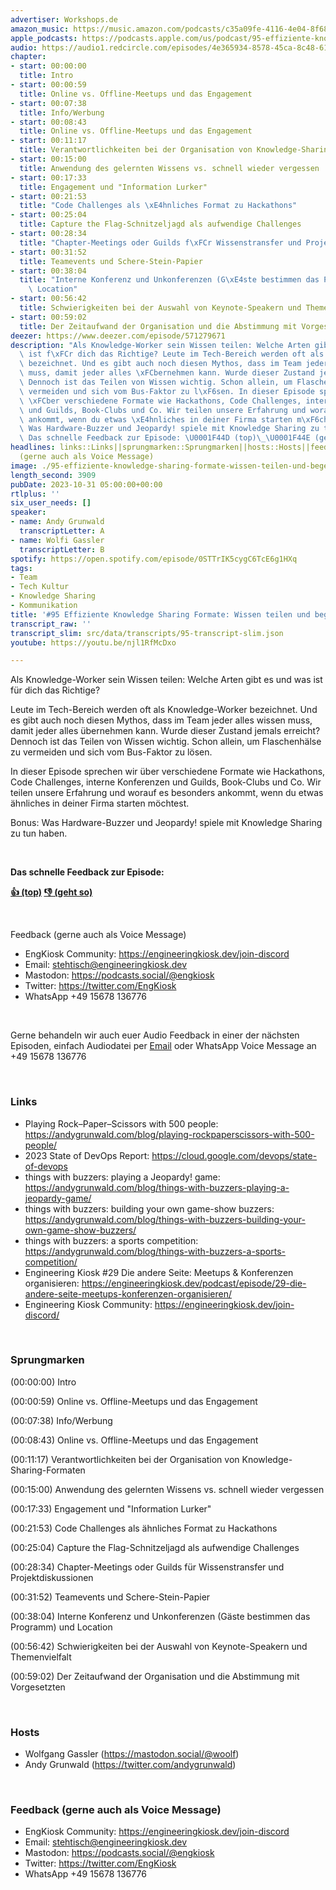 ```yaml
---
advertiser: Workshops.de
amazon_music: https://music.amazon.com/podcasts/c35a09fe-4116-4e04-8f68-77d61b112e46/episodes/8cf04e14-6a65-4a27-9335-623689012ff4/engineering-kiosk-95-effiziente-knowledge-sharing-formate-wissen-teilen-und-begeistern
apple_podcasts: https://podcasts.apple.com/us/podcast/95-effiziente-knowledge-sharing-formate-wissen-teilen/id1603082924?i=1000633177166&uo=4
audio: https://audio1.redcircle.com/episodes/4e365934-8578-45ca-8c48-61afefa4185a/stream.mp3
chapter:
- start: 00:00:00
  title: Intro
- start: 00:00:59
  title: Online vs. Offline-Meetups und das Engagement
- start: 00:07:38
  title: Info/Werbung
- start: 00:08:43
  title: Online vs. Offline-Meetups und das Engagement
- start: 00:11:17
  title: Verantwortlichkeiten bei der Organisation von Knowledge-Sharing-Formaten
- start: 00:15:00
  title: Anwendung des gelernten Wissens vs. schnell wieder vergessen
- start: 00:17:33
  title: Engagement und "Information Lurker"
- start: 00:21:53
  title: "Code Challenges als \xE4hnliches Format zu Hackathons"
- start: 00:25:04
  title: Capture the Flag-Schnitzeljagd als aufwendige Challenges
- start: 00:28:34
  title: "Chapter-Meetings oder Guilds f\xFCr Wissenstransfer und Projektdiskussionen"
- start: 00:31:52
  title: Teamevents und Schere-Stein-Papier
- start: 00:38:04
  title: "Interne Konferenz und Unkonferenzen (G\xE4ste bestimmen das Programm) und\
    \ Location"
- start: 00:56:42
  title: Schwierigkeiten bei der Auswahl von Keynote-Speakern und Themenvielfalt
- start: 00:59:02
  title: Der Zeitaufwand der Organisation und die Abstimmung mit Vorgesetzten
deezer: https://www.deezer.com/episode/571279671
description: "Als Knowledge-Worker sein Wissen teilen: Welche Arten gibt es und was\
  \ ist f\xFCr dich das Richtige? Leute im Tech-Bereich werden oft als Knowledge-Worker\
  \ bezeichnet. Und es gibt auch noch diesen Mythos, dass im Team jeder alles wissen\
  \ muss, damit jeder alles \xFCbernehmen kann. Wurde dieser Zustand jemals erreicht?\
  \ Dennoch ist das Teilen von Wissen wichtig. Schon allein, um Flaschenh\xE4lse zu\
  \ vermeiden und sich vom Bus-Faktor zu l\xF6sen. In dieser Episode sprechen wir\
  \ \xFCber verschiedene Formate wie Hackathons, Code Challenges, interne Konferenzen\
  \ und Guilds, Book-Clubs und Co. Wir teilen unsere Erfahrung und worauf es besonders\
  \ ankommt, wenn du etwas \xE4hnliches in deiner Firma starten m\xF6chtest. Bonus:\
  \ Was Hardware-Buzzer und Jeopardy! spiele mit Knowledge Sharing zu tun haben. \
  \ Das schnelle Feedback zur Episode: \U0001F44D (top)\_\U0001F44E (geht so)"
headlines: links::Links||sprungmarken::Sprungmarken||hosts::Hosts||feedback-gerne-auch-als-voice-message::Feedback
  (gerne auch als Voice Message)
image: ./95-effiziente-knowledge-sharing-formate-wissen-teilen-und-begeistern.jpg
length_second: 3909
pubDate: 2023-10-31 05:00:00+00:00
rtlplus: ''
six_user_needs: []
speaker:
- name: Andy Grunwald
  transcriptLetter: A
- name: Wolfi Gassler
  transcriptLetter: B
spotify: https://open.spotify.com/episode/0STTrIK5cygC6TcE6g1HXq
tags:
- Team
- Tech Kultur
- Knowledge Sharing
- Kommunikation
title: '#95 Effiziente Knowledge Sharing Formate: Wissen teilen und begeistern'
transcript_raw: ''
transcript_slim: src/data/transcripts/95-transcript-slim.json
youtube: https://youtu.be/njl1RfMcDxo

---
```

<p>Als Knowledge-Worker sein Wissen teilen: Welche Arten gibt es und was ist für dich das Richtige?</p><p>Leute im Tech-Bereich werden oft als Knowledge-Worker bezeichnet. Und es gibt auch noch diesen Mythos, dass im Team jeder alles wissen muss, damit jeder alles übernehmen kann. Wurde dieser Zustand jemals erreicht? Dennoch ist das Teilen von Wissen wichtig. Schon allein, um Flaschenhälse zu vermeiden und sich vom Bus-Faktor zu lösen.</p><p>In dieser Episode sprechen wir über verschiedene Formate wie Hackathons, Code Challenges, interne Konferenzen und Guilds, Book-Clubs und Co. Wir teilen unsere Erfahrung und worauf es besonders ankommt, wenn du etwas ähnliches in deiner Firma starten möchtest.</p><p>Bonus: Was Hardware-Buzzer und Jeopardy! spiele mit Knowledge Sharing zu tun haben.</p><p><br></p><p><strong>Das schnelle Feedback zur Episode:</strong></p><p><a href="https://api.openpodcast.dev/feedback/95/upvote" rel="nofollow"><strong>👍 (top)</strong></a><strong> </strong><a href="https://api.openpodcast.dev/feedback/95/downvote" rel="nofollow"><strong>👎 (geht so)</strong></a></p><p><br></p><p>Feedback (gerne auch als Voice Message)</p><ul><li>EngKiosk Community: <a href="https://engineeringkiosk.dev/join-discord">https://engineeringkiosk.dev/join-discord</a> </li><li>Email: <a href="mailto:stehtisch@engineeringkiosk.dev" rel="nofollow">stehtisch@engineeringkiosk.dev</a></li><li>Mastodon: <a href="https://podcasts.social/@engkiosk" rel="nofollow">https://podcasts.social/@engkiosk</a></li><li>Twitter: <a href="https://twitter.com/EngKiosk" rel="nofollow">https://twitter.com/EngKiosk</a></li><li>WhatsApp +49 15678 136776</li></ul><p><br></p><p>Gerne behandeln wir auch euer Audio Feedback in einer der nächsten Episoden, einfach Audiodatei per <a href="https://engineeringkiosk.dev/kontakt/">Email</a> oder WhatsApp Voice Message an +49 15678 136776</p><p><br></p><h3 id="links">Links</h3><ul><li>Playing Rock–Paper–Scissors with 500 people: <a href="https://andygrunwald.com/blog/playing-rockpaperscissors-with-500-people/" rel="nofollow">https://andygrunwald.com/blog/playing-rockpaperscissors-with-500-people/</a></li><li>2023 State of DevOps Report: <a href="https://cloud.google.com/devops/state-of-devops" rel="nofollow">https://cloud.google.com/devops/state-of-devops</a></li><li>things with buzzers: playing a Jeopardy! game: <a href="https://andygrunwald.com/blog/things-with-buzzers-playing-a-jeopardy-game/" rel="nofollow">https://andygrunwald.com/blog/things-with-buzzers-playing-a-jeopardy-game/</a></li><li>things with buzzers: building your own game-show buzzers: <a href="https://andygrunwald.com/blog/things-with-buzzers-building-your-own-game-show-buzzers/" rel="nofollow">https://andygrunwald.com/blog/things-with-buzzers-building-your-own-game-show-buzzers/</a></li><li>things with buzzers: a sports competition: <a href="https://andygrunwald.com/blog/things-with-buzzers-a-sports-competition/" rel="nofollow">https://andygrunwald.com/blog/things-with-buzzers-a-sports-competition/</a></li><li>Engineering Kiosk #29 Die andere Seite: Meetups &amp; Konferenzen organisieren: <a href="https://engineeringkiosk.dev/podcast/episode/29-die-andere-seite-meetups-konferenzen-organisieren/">https://engineeringkiosk.dev/podcast/episode/29-die-andere-seite-meetups-konferenzen-organisieren/</a></li><li>Engineering Kiosk Community: <a href="https://engineeringkiosk.dev/join-discord/">https://engineeringkiosk.dev/join-discord/</a></li></ul><p><br></p><h3 id="sprungmarken">Sprungmarken</h3><p>(00:00:00) Intro</p><p>(00:00:59) Online vs. Offline-Meetups und das Engagement</p><p>(00:07:38) Info/Werbung</p><p>(00:08:43) Online vs. Offline-Meetups und das Engagement</p><p>(00:11:17) Verantwortlichkeiten bei der Organisation von Knowledge-Sharing-Formaten</p><p>(00:15:00) Anwendung des gelernten Wissens vs. schnell wieder vergessen</p><p>(00:17:33) Engagement und &#34;Information Lurker&#34;</p><p>(00:21:53) Code Challenges als ähnliches Format zu Hackathons</p><p>(00:25:04) Capture the Flag-Schnitzeljagd als aufwendige Challenges</p><p>(00:28:34) Chapter-Meetings oder Guilds für Wissenstransfer und Projektdiskussionen</p><p>(00:31:52) Teamevents und Schere-Stein-Papier</p><p>(00:38:04) Interne Konferenz und Unkonferenzen (Gäste bestimmen das Programm) und Location</p><p>(00:56:42) Schwierigkeiten bei der Auswahl von Keynote-Speakern und Themenvielfalt</p><p>(00:59:02) Der Zeitaufwand der Organisation und die Abstimmung mit Vorgesetzten</p><p><br></p><h3 id="hosts">Hosts</h3><ul><li>Wolfgang Gassler (<a href="https://mastodon.social/@woolf" rel="nofollow">https://mastodon.social/@woolf</a>)</li><li>Andy Grunwald (<a href="https://twitter.com/andygrunwald" rel="nofollow">https://twitter.com/andygrunwald</a>)</li></ul><p><br></p><h3 id="feedback-gerne-auch-als-voice-message">Feedback (gerne auch als Voice Message)</h3><ul><li>EngKiosk Community: <a href="https://engineeringkiosk.dev/join-discord">https://engineeringkiosk.dev/join-discord</a> </li><li>Email: <a href="mailto:stehtisch@engineeringkiosk.dev" rel="nofollow">stehtisch@engineeringkiosk.dev</a></li><li>Mastodon: <a href="https://podcasts.social/@engkiosk" rel="nofollow">https://podcasts.social/@engkiosk</a></li><li>Twitter: <a href="https://twitter.com/EngKiosk" rel="nofollow">https://twitter.com/EngKiosk</a></li><li>WhatsApp +49 15678 136776</li></ul>